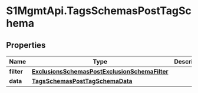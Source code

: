 # S1MgmtApi.TagsSchemasPostTagSchema

## Properties
Name | Type | Description | Notes
------------ | ------------- | ------------- | -------------
**filter** | [**ExclusionsSchemasPostExclusionSchemaFilter**](ExclusionsSchemasPostExclusionSchemaFilter.md) |  | 
**data** | [**TagsSchemasPostTagSchemaData**](TagsSchemasPostTagSchemaData.md) |  | 


